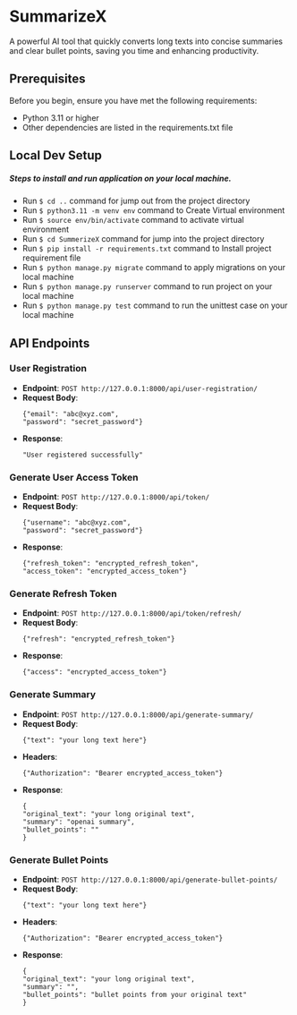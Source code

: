 # SummarizeX
A powerful AI tool that quickly converts long texts into concise summaries and clear bullet points, saving you time and enhancing productivity.

## Prerequisites

Before you begin, ensure you have met the following requirements:
- Python 3.11 or higher
- Other dependencies are listed in the requirements.txt file

## Local Dev Setup
##### Steps to install and run application on your local machine.
* Run `$ cd ..` command for jump out from the project directory
* Run `$ python3.11 -m venv env` command to Create Virtual environment
* Run `$ source env/bin/activate` command to activate virtual environment
* Run `$ cd SummerizeX` command for jump into the project directory
* Run `$ pip install -r requirements.txt` command to Install project requirement file
* Run `$ python manage.py migrate` command to apply migrations on your local machine
* Run `$ python manage.py runserver` command to run project on your local machine
* Run `$ python manage.py test` command to run the unittest case on your local machine

## API Endpoints
### User Registration
- **Endpoint**: `POST http://127.0.0.1:8000/api/user-registration/`
- **Request Body**:
    ```
  {"email": "abc@xyz.com",
  "password": "secret_password"}
  ```
- **Response**:
    ```
  "User registered successfully"
  ```
  
### Generate User Access Token
- **Endpoint**: `POST http://127.0.0.1:8000/api/token/`
- **Request Body**:
    ```
  {"username": "abc@xyz.com",
  "password": "secret_password"}
  ```
- **Response**:
    ```
  {"refresh_token": "encrypted_refresh_token",
  "access_token": "encrypted_access_token"}
  ```
  
### Generate Refresh Token
- **Endpoint**: `POST http://127.0.0.1:8000/api/token/refresh/`
- **Request Body**:
    ```
  {"refresh": "encrypted_refresh_token"}
  ```
- **Response**:
    ```
  {"access": "encrypted_access_token"}
  ```
  
### Generate Summary
- **Endpoint**: `POST http://127.0.0.1:8000/api/generate-summary/`
- **Request Body**:
    ```
  {"text": "your long text here"}
  ```
- **Headers**:
    ```
  {"Authorization": "Bearer encrypted_access_token"}
  ```
- **Response**:
    ```
  {
  "original_text": "your long original text",
  "summary": "openai summary",
  "bullet_points": ""
  }
  ```
  
### Generate Bullet Points
- **Endpoint**: `POST http://127.0.0.1:8000/api/generate-bullet-points/`
- **Request Body**:
    ```
  {"text": "your long text here"}
  ```
- **Headers**:
    ```
  {"Authorization": "Bearer encrypted_access_token"}
  ```
- **Response**:
    ```
  {
  "original_text": "your long original text",
  "summary": "",
  "bullet_points": "bullet points from your original text"
  }
  ```